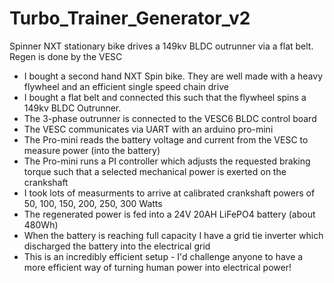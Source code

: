 # Turbo_Trainer_Generator_v2
Spinner NXT stationary bike drives a 149kv BLDC outrunner via a flat belt. Regen is done by the VESC 

<ul>
<li>I bought a second hand NXT Spin bike. They are well made with a heavy flywheel and an efficient single speed chain drive</li>
<li>I bought a flat belt and connected this such that the flywheel spins a 149kv BLDC Outrunner.</li>
<li>The 3-phase outrunner is connected to the VESC6 BLDC control board</li>
<li>The VESC communicates via UART with an arduino pro-mini</li>
<li>The Pro-mini reads the battery voltage and current from the VESC to measure power (into the battery)</li>
<li>The Pro-mini runs a PI controller which adjusts the requested braking torque such that a selected mechanical power is exerted on the crankshaft</li>
<li>I took lots of measurments to arrive at calibrated crankshaft powers of 50, 100, 150, 200, 250, 300 Watts</li>
<li>The regenerated power is fed into a 24V 20AH LiFePO4 battery (about 480Wh)</li>
<li>When the battery is reaching full capacity I have a grid tie inverter which discharged the battery into the electrical grid</li> 
<li>This is an incredibly efficient setup - I'd challenge anyone to have a more efficient way of turning human power into electrical power!</li>
</ul>
